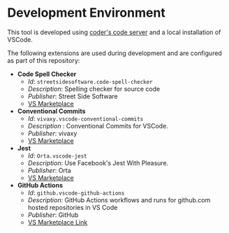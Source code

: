 # Development Environment

This tool is developed using [coder's code server](https://github.com/coder/code-server) and a local installation of VSCode.

The following extensions are used during development and are configured as part of this repository:
- **Code Spell Checker**
  - *Id*: `streetsidesoftware.code-spell-checker`
  - *Description*: Spelling checker for source code
  - *Publisher*: Street Side Software
  - [VS Marketplace](https://marketplace.visualstudio.com/items?itemName=streetsidesoftware.code-spell-checker)
- **Conventional Commits**
  - *Id*: `vivaxy.vscode-conventional-commits`
  - *Description* : Conventional Commits for VSCode.
  - *Publisher*: vivaxy
  - [VS Marketplace](https://marketplace.visualstudio.com/items?itemName=vivaxy.vscode-conventional-commits)
- **Jest**
  - *Id*: `Orta.vscode-jest`
  - *Description*: Use Facebook's Jest With Pleasure.
  - *Publisher*: Orta
  - [VS Marketplace](https://marketplace.visualstudio.com/items?itemName=Orta.vscode-jest)
- **GitHub Actions**
  - *Id*: `github.vscode-github-actions`
  - *Description*: GitHub Actions workflows and runs for github.com hosted repositories in VS Code
  - *Publisher*: GitHub
  - [VS Marketplace Link](https://marketplace.visualstudio.com/items?itemName=GitHub.vscode-github-actions)